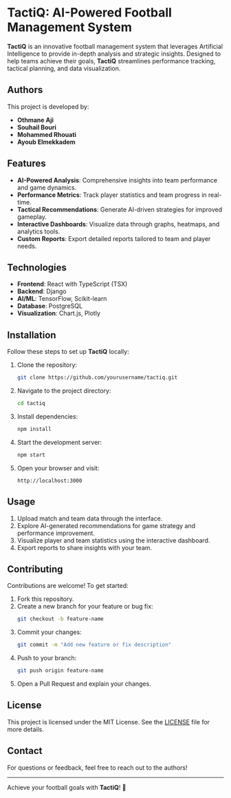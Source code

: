 
# TactiQ: AI-Powered Football Management System  

**TactiQ** is an innovative football management system that leverages Artificial Intelligence to provide in-depth analysis and strategic insights. Designed to help teams achieve their goals, **TactiQ** streamlines performance tracking, tactical planning, and data visualization.  

## Authors  

This project is developed by:  
- **Othmane Aji**  
- **Souhail Bouri**  
- **Mohammed Rhouati**  
- **Ayoub Elmekkadem**  

## Features  

- **AI-Powered Analysis**: Comprehensive insights into team performance and game dynamics.  
- **Performance Metrics**: Track player statistics and team progress in real-time.  
- **Tactical Recommendations**: Generate AI-driven strategies for improved gameplay.  
- **Interactive Dashboards**: Visualize data through graphs, heatmaps, and analytics tools.  
- **Custom Reports**: Export detailed reports tailored to team and player needs.  

## Technologies  

- **Frontend**: React with TypeScript (TSX)  
- **Backend**: Django 
- **AI/ML**: TensorFlow, Scikit-learn  
- **Database**: PostgreSQL  
- **Visualization**: Chart.js, Plotly  

## Installation  

Follow these steps to set up **TactiQ** locally:  

1. Clone the repository:  
   ```bash
   git clone https://github.com/yourusername/tactiq.git
   ```  

2. Navigate to the project directory:  
   ```bash
   cd tactiq
   ```  

3. Install dependencies:  
   ```bash
   npm install
   ```  

4. Start the development server:  
   ```bash
   npm start
   ```  

5. Open your browser and visit:  
   ```
   http://localhost:3000
   ```  

## Usage  

1. Upload match and team data through the interface.  
2. Explore AI-generated recommendations for game strategy and performance improvement.  
3. Visualize player and team statistics using the interactive dashboard.  
4. Export reports to share insights with your team.  

## Contributing  

Contributions are welcome! To get started:  

1. Fork this repository.  
2. Create a new branch for your feature or bug fix:  
   ```bash
   git checkout -b feature-name
   ```  
3. Commit your changes:  
   ```bash
   git commit -m "Add new feature or fix description"
   ```  
4. Push to your branch:  
   ```bash
   git push origin feature-name
   ```  
5. Open a Pull Request and explain your changes.  

## License  

This project is licensed under the MIT License. See the [LICENSE](LICENSE) file for more details.  

## Contact  

For questions or feedback, feel free to reach out to the authors!  

---

Achieve your football goals with **TactiQ**! 🚀  
```  
